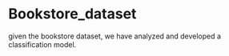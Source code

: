 # Bookstore_dataset
given the bookstore dataset, we have analyzed and developed a classification model.
